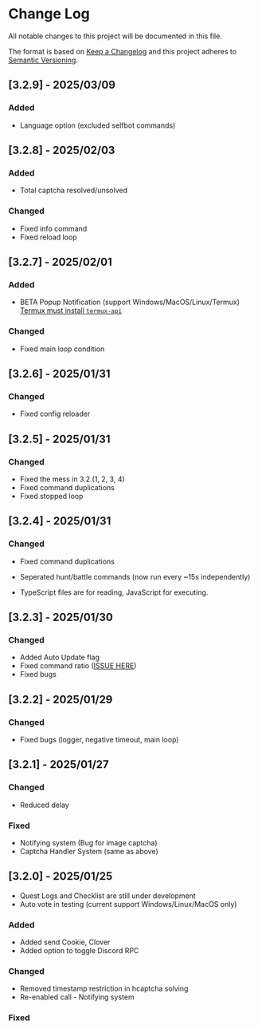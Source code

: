 # Change Log
All notable changes to this project will be documented in this file.
 
The format is based on [Keep a Changelog](http://keepachangelog.com/)
and this project adheres to [Semantic Versioning](http://semver.org/).

## [3.2.9] - 2025/03/09

### Added
- Language option (excluded selfbot commands)

## [3.2.8] - 2025/02/03

### Added
- Total captcha resolved/unsolved

### Changed
- Fixed info command
- Fixed reload loop

## [3.2.7] - 2025/02/01

### Added
- BETA Popup Notification (support Windows/MacOS/Linux/Termux) [Termux must install `termux-api`](https://wiki.termux.com/wiki/Termux:API)

### Changed
- Fixed main loop condition

## [3.2.6] - 2025/01/31

### Changed
- Fixed config reloader 

## [3.2.5] - 2025/01/31

### Changed
- Fixed the mess in 3.2.(1, 2, 3, 4)
- Fixed command duplications
- Fixed stopped loop

## [3.2.4] - 2025/01/31

### Changed
- Fixed command duplications
- Seperated hunt/battle commands (now run every ~15s independently)

- TypeScript files are for reading, JavaScript for executing.

## [3.2.3] - 2025/01/30 
### Changed

- Added Auto Update flag
- Fixed command ratio ([ISSUE HERE](https://github.com/Kyou-Izumi/advanced-discord-owo-tool-farm/issues/53))
- Fixed bugs

## [3.2.2] - 2025/01/29

### Changed

- Fixed bugs (logger, negative timeout, main loop)

## [3.2.1] - 2025/01/27

### Changed

- Reduced delay

### Fixed

- Notifying system (Bug for image captcha)
- Captcha Handler System (same as above)

## [3.2.0] - 2025/01/25

- Quest Logs and Checklist are still under development
- Auto vote in testing (current support Windows/Linux/MacOS only)

### Added

- Added send Cookie, Clover
- Added option to toggle Discord RPC

### Changed

- Removed timestamp restriction in hcaptcha solving
- Re-enabled call - Notifying system

### Fixed

